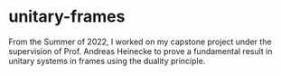 # unitary-frames
From the Summer of 2022, I worked on my capstone project under the supervision of Prof. Andreas Heinecke to prove a fundamental result in unitary systems in frames using the duality principle.
